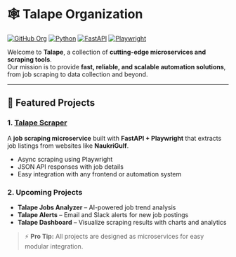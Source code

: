 # 🕸️ Talape Organization

[![GitHub Org](https://img.shields.io/badge/organization-Talape-blue)](https://github.com/talape)
[![Python](https://img.shields.io/badge/python-3.11-blue)](https://www.python.org/)
[![FastAPI](https://img.shields.io/badge/FastAPI-0.101.0-green)](https://fastapi.tiangolo.com/)
[![Playwright](https://img.shields.io/badge/Playwright-1.40.0-purple)](https://playwright.dev/)

Welcome to **Talape**, a collection of **cutting-edge microservices and scraping tools**.  
Our mission is to provide **fast, reliable, and scalable automation solutions**, from job scraping to data collection and beyond.

---

## 🚀 Featured Projects

### 1. [Talape Scraper](https://github.com/talape/talape-scraper)
A **job scraping microservice** built with **FastAPI + Playwright** that extracts job listings from websites like **NaukriGulf**.  
- Async scraping using Playwright  
- JSON API responses with job details  
- Easy integration with any frontend or automation system  

### 2. Upcoming Projects
- **Talape Jobs Analyzer** – AI-powered job trend analysis  
- **Talape Alerts** – Email and Slack alerts for new job postings  
- **Talape Dashboard** – Visualize scraping results with charts and analytics  

> ⚡ **Pro Tip:** All projects are designed as microservices for easy modular integration.


